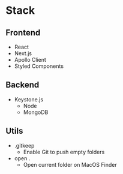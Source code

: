 # Stack

## Frontend

- React
- Next.js
- Apollo Client
- Styled Components

## Backend

- Keystone.js
  - Node
  - MongoDB

## Utils

- .gitkeep
  - Enable Git to push empty folders
- open .
  - Open current folder on MacOS Finder
